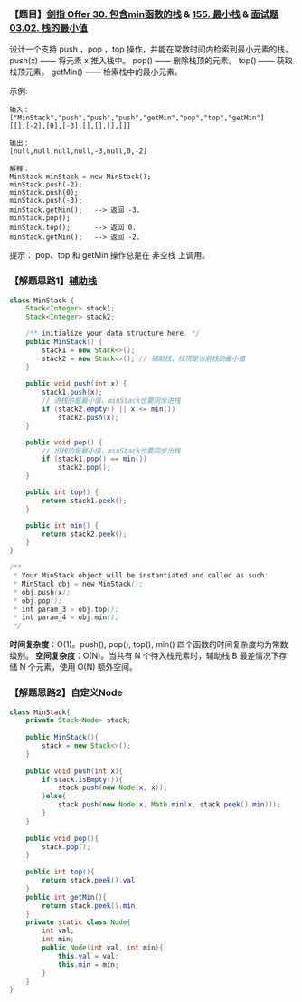 ### 【题目】[剑指 Offer 30. 包含min函数的栈](https://leetcode-cn.com/problems/bao-han-minhan-shu-de-zhan-lcof/) & [155. 最小栈](https://leetcode-cn.com/problems/min-stack/) & [面试题 03.02. 栈的最小值](https://leetcode-cn.com/problems/min-stack-lcci/submissions/)
设计一个支持 push ，pop ，top 操作，并能在常数时间内检索到最小元素的栈。
push(x) —— 将元素 x 推入栈中。
pop() —— 删除栈顶的元素。
top() —— 获取栈顶元素。
getMin() —— 检索栈中的最小元素。


示例:

	输入：
	["MinStack","push","push","push","getMin","pop","top","getMin"]
	[[],[-2],[0],[-3],[],[],[],[]]
	
	输出：
	[null,null,null,null,-3,null,0,-2]
	
	解释：
	MinStack minStack = new MinStack();
	minStack.push(-2);
	minStack.push(0);
	minStack.push(-3);
	minStack.getMin();   --> 返回 -3.
	minStack.pop();
	minStack.top();      --> 返回 0.
	minStack.getMin();   --> 返回 -2.

提示：
pop、top 和 getMin 操作总是在 非空栈 上调用。

### 【解题思路1】[辅助栈](https://leetcode-cn.com/problems/min-stack/solution/zui-xiao-zhan-by-leetcode-solution/)

```java
class MinStack {
    Stack<Integer> stack1;
    Stack<Integer> stack2;

    /** initialize your data structure here. */
    public MinStack() {
        stack1 = new Stack<>();
        stack2 = new Stack<>(); // 辅助栈，栈顶是当前栈的最小值
    }
    
    public void push(int x) {
        stack1.push(x);
        // 进栈的是最小值，minStack也要同步进栈
        if (stack2.empty() || x <= min())
            stack2.push(x);
    }

    public void pop() {
        // 出栈的是最小值，minStack也要同步出栈
        if (stack1.pop() == min())
            stack2.pop();
    }

    public int top() {
        return stack1.peek();
    }

    public int min() {
        return stack2.peek();
    }
}

/**
 * Your MinStack object will be instantiated and called as such:
 * MinStack obj = new MinStack();
 * obj.push(x);
 * obj.pop();
 * int param_3 = obj.top();
 * int param_4 = obj.min();
 */
```

**时间复杂度**：O(1)。push(), pop(), top(), min() 四个函数的时间复杂度均为常数级别。
**空间复杂度**：O(N)。当共有 N 个待入栈元素时，辅助栈 B 最差情况下存储 N 个元素，使用 O(N) 额外空间。

### 【解题思路2】自定义Node


```java
class MinStack{
    private Stack<Node> stack;
    
    public MinStack(){
        stack = new Stack<>();
    }
    
    public void push(int x){
        if(stack.isEmpty()){
            stack.push(new Node(x, x));
        }else{
            stack.push(new Node(x, Math.min(x, stack.peek().min)));
        }
    }
    
    public void pop(){
        stack.pop();
    }
    
    public int top(){
        return stack.peek().val;
    }
    public int getMin(){
        return stack.peek().min;
    }
    private static class Node{
        int val;
        int min;
        public Node(int val, int min){
            this.val = val;
            this.min = min;
        }
    }
}
```
